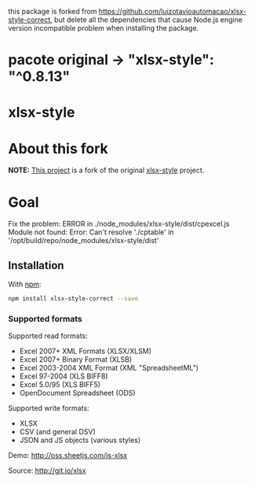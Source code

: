 this package is forked from <https://github.com/luizotavioautomacao/xlsx-style-correct>, but delete all the dependencies that cause Node.js engine version incompatible problem when installing the package.

# pacote original -> "xlsx-style": "^0.8.13"

# xlsx-style

# About this fork

**NOTE:** [This project](https://github.com/luizotavioautomacao/xlsx-style-correct) is a fork of the original [xlsx-style](https://www.npmjs.com/package/xlsx-style) project.

# Goal

Fix the problem:
ERROR in ./node_modules/xlsx-style/dist/cpexcel.js
Module not found: Error: Can't resolve './cptable' in '/opt/build/repo/node_modules/xlsx-style/dist'

## Installation

With [npm](https://www.npmjs.org/package/xlsx-style-correct):

```sh
npm install xlsx-style-correct --save
```

### Supported formats

Supported read formats:

- Excel 2007+ XML Formats (XLSX/XLSM)
- Excel 2007+ Binary Format (XLSB)
- Excel 2003-2004 XML Format (XML "SpreadsheetML")
- Excel 97-2004 (XLS BIFF8)
- Excel 5.0/95 (XLS BIFF5)
- OpenDocument Spreadsheet (ODS)

Supported write formats:

- XLSX
- CSV (and general DSV)
- JSON and JS objects (various styles)

Demo: <http://oss.sheetjs.com/js-xlsx>

Source: <http://git.io/xlsx>
